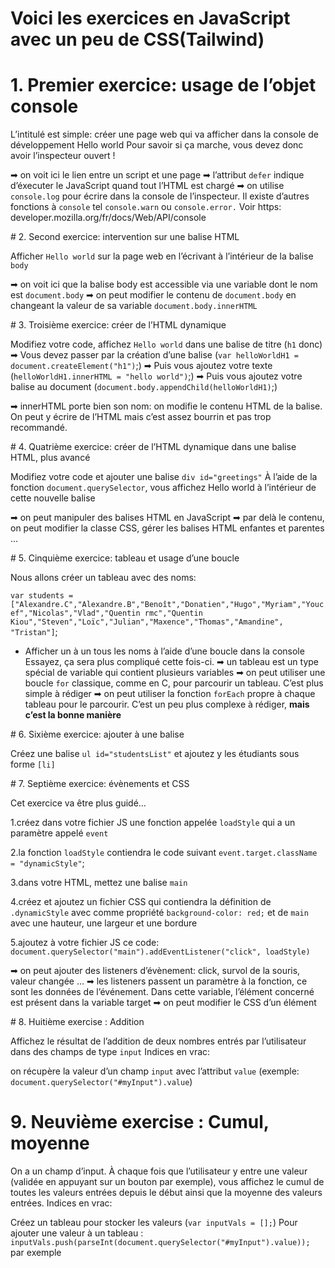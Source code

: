 # Voici les exercices en JavaScript avec un peu de CSS(Tailwind)

# 1. Premier exercice: usage de l’objet console

L’intitulé est simple: créer une page web qui va afficher dans la console de développement Hello world
Pour savoir si ça marche, vous devez donc avoir l’inspecteur ouvert !

➡ on voit ici le lien entre un script et une page
➡ l’attribut `defer` indique d’éxecuter le JavaScript quand tout l’HTML est chargé
➡ on utilise `console.log` pour écrire dans la console de l’inspecteur. Il existe d’autres fonctions à `console` tel `console.warn` ou `console.error.` Voir https: developer.mozilla.org/fr/docs/Web/API/console

# 2. Second exercice: intervention sur une balise HTML

Afficher `Hello world` sur la page web en l’écrivant à l’intérieur de la balise `body`

➡ on voit ici que la balise body est accessible via une variable dont le nom est `document.body`
➡ on peut modifier le contenu de `document.body` en changeant la valeur de sa variable `document.body.innerHTML`

# 3. Troisième exercice: créer de l’HTML dynamique

Modifiez votre code, affichez `Hello world` dans une balise de titre (`h1` donc)
➡ Vous devez passer par la création d’une balise (`var helloWorldH1 = document.createElement("h1")`;)
➡ Puis vous ajoutez votre texte (`helloWorldH1.innerHTML = "hello world")`;)
➡ Puis vous ajoutez votre balise au document (`document.body.appendChild(helloWorldH1)`;)

➡ innerHTML porte bien son nom: on modifie le contenu HTML de la balise. On peut y écrire de l’HTML mais c’est assez bourrin et pas trop recommandé.

# 4. Quatrième exercice: créer de l’HTML dynamique dans une balise HTML, plus avancé

Modifiez votre code et ajouter une balise `div id="greetings"`
À l’aide de la fonction `document.querySelector`, vous affichez Hello world à l’intérieur de cette nouvelle balise

➡ on peut manipuler des balises HTML en JavaScript
➡ par delà le contenu, on peut modifier la classe CSS, gérer les balises HTML enfantes et parentes …

# 5. Cinquième exercice: tableau et usage d’une boucle

Nous allons créer un tableau avec des noms:

`var students = ["Alexandre.C","Alexandre.B","Benoît","Donatien","Hugo","Myriam","Youcef","Nicolas","Vlad","Quentin rmc","Quentin Kiou","Steven","Loïc","Julian","Maxence","Thomas","Amandine", "Tristan"]`;

- Afficher un à un tous les noms à l’aide d’une boucle dans la console
Essayez, ça sera plus compliqué cette fois-ci.
➡ un tableau est un type spécial de variable qui contient plusieurs variables
➡ on peut utiliser une boucle `for` classique, comme en C, pour parcourir un tableau. C’est plus simple à rédiger
➡ on peut utiliser la fonction `forEach` propre à chaque tableau pour le parcourir. C’est un peu plus complexe à rédiger, <strong>mais c’est la bonne manière</strong>

# 6. Sixième exercice: ajouter à une balise

Créez une balise `ul id="studentsList"` et ajoutez y les étudiants sous forme `[li]`


# 7. Septième exercice: évènements et CSS

Cet exercice va être plus guidé…

1.créez dans votre fichier JS une fonction appelée `loadStyle` qui a un paramètre appelé `event`

2.la fonction `loadStyle` contiendra le code suivant `event.target.className = "dynamicStyle"`;

3.dans votre HTML, mettez une balise `main` 

4.créez et ajoutez un fichier CSS qui contiendra la définition de `.dynamicStyle` avec comme propriété `background-color: red;` et de `main` avec une hauteur,   une largeur et une bordure

5.ajoutez à votre fichier JS ce code: `document.querySelector("main").addEventListener("click", loadStyle)`

➡ on peut ajouter des listeners d’évènement: click, survol de la souris, valeur changée …
➡ les listeners passent un paramètre à la fonction, ce sont les données de l’événement. Dans cette variable, l’élément concerné est présent dans la variable target
➡ on peut modifier le CSS d’un élément

# 8. Huitième exercise : Addition

Affichez le résultat de l’addition de deux nombres entrés par l’utilisateur dans des champs de type `input`
Indices en vrac:

on récupère la valeur d’un champ `input` avec l’attribut `value` (exemple: `document.querySelector("#myInput").value`)

# 9. Neuvième exercise : Cumul, moyenne
On a un champ d’input. À chaque fois que l’utilisateur y entre une valeur (validée en appuyant sur un bouton par exemple), vous affichez le cumul de toutes les valeurs entrées depuis le début ainsi que la moyenne des valeurs entrées.
Indices en vrac:

Créez un tableau pour stocker les valeurs (`var inputVals = [];`)
Pour ajouter une valeur à un tableau : `inputVals.push(parseInt(document.querySelector("#myInput").value));` par exemple